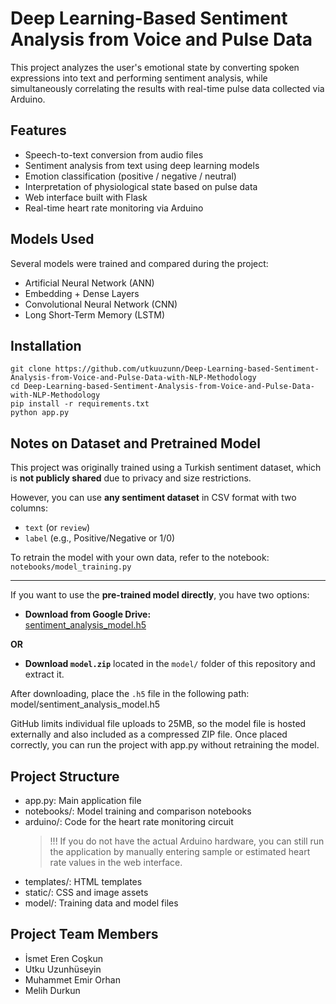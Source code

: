 # Deep Learning-Based Sentiment Analysis from Voice and Pulse Data

This project analyzes the user's emotional state by converting spoken expressions into text and performing sentiment analysis, while simultaneously correlating the results with real-time pulse data collected via Arduino.

## Features
- Speech-to-text conversion from audio files
- Sentiment analysis from text using deep learning models 
- Emotion classification (positive / negative / neutral)
- Interpretation of physiological state based on pulse data
- Web interface built with Flask
- Real-time heart rate monitoring via Arduino

## Models Used

Several models were trained and compared during the project:

- Artificial Neural Network (ANN)
- Embedding + Dense Layers
- Convolutional Neural Network (CNN)
- Long Short-Term Memory (LSTM)

## Installation
```
git clone https://github.com/utkuuzunn/Deep-Learning-based-Sentiment-Analysis-from-Voice-and-Pulse-Data-with-NLP-Methodology
cd Deep-Learning-based-Sentiment-Analysis-from-Voice-and-Pulse-Data-with-NLP-Methodology
pip install -r requirements.txt
python app.py
```

## Notes on Dataset and Pretrained Model

This project was originally trained using a Turkish sentiment dataset, which is **not publicly shared** due to privacy and size restrictions.

However, you can use **any sentiment dataset** in CSV format with two columns:
- `text` (or `review`)
- `label` (e.g., Positive/Negative or 1/0)

To retrain the model with your own data, refer to the notebook:  
`notebooks/model_training.py`

---

If you want to use the **pre-trained model directly**, you have two options:

-  **Download from Google Drive:**  
  [sentiment_analysis_model.h5](https://drive.google.com/uc?id=1_ZgI6ysAOUkQtN30QjTSu7bUuiZ-sb-S)

**OR**

-  **Download `model.zip`** located in the `model/` folder of this repository and extract it.

After downloading, place the `.h5` file in the following path:
model/sentiment_analysis_model.h5

GitHub limits individual file uploads to 25MB, so the model file is hosted externally and also included as a compressed ZIP file.
Once placed correctly, you can run the project with app.py without retraining the model.

## Project Structure
- app.py: Main application file
- notebooks/: Model training and comparison notebooks
- arduino/: Code for the heart rate monitoring circuit
  > !!! If you do not have the actual Arduino hardware, you can still run the application by manually entering sample or estimated heart rate values in the web interface.
- templates/: HTML templates
- static/: CSS and image assets
- model/: Training data and model files

## Project Team Members
- İsmet Eren Coşkun
- Utku Uzunhüseyin
- Muhammet Emir Orhan
- Melih Durkun
